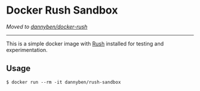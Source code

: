 Docker Rush Sandbox
==================================================

*Moved to [dannyben/docker-rush](https://github.com/dannyben/docker-rush)*

---

This is a simple docker image with [Rush][rush] installed for testing and
experimentation.

Usage
--------------------------------------------------

    $ docker run --rm -it dannyben/rush-sandbox


[rush]: https://github.com/dannyben/rush-cli